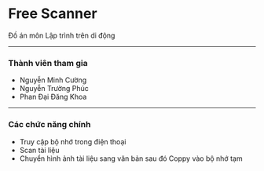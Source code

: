 # Free Scanner
Đồ án môn Lập trình trên di động

---
### Thành viên tham gia
* Nguyễn Minh Cường
* Nguyễn Trường Phúc
* Phan Đại Đăng Khoa
---
### Các chức năng chính
* Truy cập bộ nhớ trong điện thoại 
* Scan tài liệu
* Chuyển hình ảnh tài liệu sang văn bản sau đó Coppy vào bộ nhớ tạm

